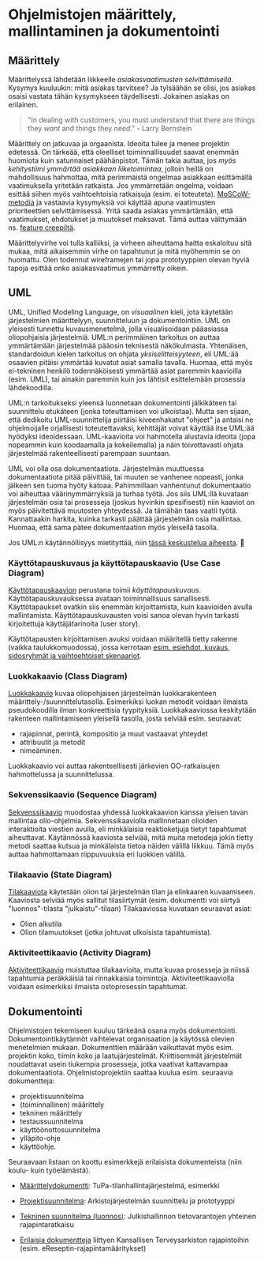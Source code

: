 # Ohjelmistojen määrittely, mallintaminen ja dokumentointi

## Määrittely

Määrittelyssä lähdetään liikkeelle *asiakasvaatimusten selvittämisellä*. Kysymys kuuluukin: mitä asiakas tarvitsee? Ja tylsäähän se olisi, jos asiakas osaisi vastata tähän kysymykseen täydellisesti. Jokainen asiakas on erilainen.

> "In dealing with customers, you must understand that there are things they *want* and things they *need*." - Larry Bernstein

Määrittely on jatkuvaa ja orgaanista. Ideoita tulee ja menee projektin edetessä. On tärkeää, että oleelliset toiminnallisuudet saavat enemmän huomiota kuin satunnaiset päähänpistot. Tämän takia auttaa, jos *myös kehitystiimi ymmärtää asiakkaan liiketoimintaa*, jolloin heillä on mahdollisuus hahmottaa, mitä perimmäistä ongelmaa asiakkaan esittämällä vaatimuksella yritetään ratkaista. Jos ymmärretään ongelma, voidaan esittää siihen myös vaihtoehtoisia ratkaisuja (esim. ei toteuteta). [MoSCoW-metodia](http://en.wikipedia.org/wiki/MoSCoW_Method) ja vastaavia kysymyksiä voi käyttää apuna vaatimusten prioriteettien selvittämisessä. Yritä saada asiakas ymmärtämään, että vaatimukset, ehdotukset ja muutokset maksavat. Tämä auttaa välttymään ns. [feature creepiltä](http://en.wikipedia.org/wiki/Feature_creep).

Määrittelyvirhe voi tulla kalliiksi, ja virheen aiheuttama haitta eskaloituu sitä mukaa, mitä aikaisemmin virhe on tapahtunut ja mitä myöhemmin se on huomattu. Olen todennut wireframejen tai jopa prototyyppien olevan hyviä tapoja esittää onko asiakasvaatimus ymmärretty oikein. 

## UML

UML, Unified Modeling Language, on _visuaalinen_ kieli, jota käytetään järjestelmien määrittelyyn, suunnitteluun ja dokumentointiin. UML on yleisesti tunnettu kuvausmenetelmä, jolla visualisoidaan pääasiassa oliopohjaisia järjestelmiä. UML:n perimmäinen tarkoitus on auttaa ymmärtämään järjestelmää pääosin teknisestä näkökulmasta. Yhtenäisen, standardoidun kielen tarkoitus on ohjata _yksiselitteisyyteen_, eli UML:ää osaavien pitäisi ymmärtää kuvatut asiat samalla tavalla. Huomaa, että myös ei-tekninen henkilö todennäköisesti ymmärtää asiat paremmin kaavioilla (esim. UML), tai ainakin paremmin kuin jos lähtisit esittelemään prosessia lähdekoodilla.

UML:n tarkoitukseksi yleensä luonnetaan dokumentointi jälkikäteen tai suunnittelu etukäteen (jonka toteuttamisen voi ulkoistaa). Mutta sen sijaan, että dedikoitu UML-suunnittelija piirtäisi kiveenhakatut "ohjeet" ja antaisi ne ohjelmoijalle orjallisesti toteutettavaksi, kehittäjät voivat käyttää itse UML:ää hyödyksi ideoidessaan. UML-kaavioita voi hahmotella alustavia ideoita (jopa nopeammin kuin koodaamalla ja kokeilemalla) ja näin toivottavasti ohjata järjestelmää rakenteellisesti parempaan suuntaan.

UML voi olla osa dokumentaatiota. Järjestelmän muuttuessa dokumentaatiota pitää päivittää, tai muuten se vanhenee nopeasti, jonka jälkeen sen tuoma hyöty katoaa. Pahimmillaan vanhentunut dokumentaatio voi aiheuttaa väärinymmärryksiä ja turhaa työtä. Jos siis UML:llä kuvataan järjestelmän osia tai prosesseja (joskus hyvinkin spesifisesti) niin kaaviot on myös päivitettävä muutosten yhteydessä. Ja tämähän taas vaatii työtä. Kannattaakin harkita, kuinka tarkasti päättää järjestelmän osia mallintaa. Huomaa, että sama pätee dokumentaation myös yleisellä tasolla. 

Jos UML:n käytännöllisyys mietityttää, niin [tässä keskustelua aiheesta](http://stackoverflow.com/questions/18803/is-uml-practical).

### Käyttötapauskuvaus ja käyttötapauskaavio (Use Case Diagram)

[Käyttötapauskaavion](http://www.uml-diagrams.org/use-case-diagrams-examples.html) perustana toimii *käyttötapauskuvaus*. Käyttötapauskuvauksessa avataan toiminnallisuus sanallisesti. Käyttötapaukset ovatkin siis enemmän kirjoittamista, kuin kaavioiden avulla mallintamista. Käyttötapauskuvausten voisi sanoa olevan hyvin tarkasti kirjoitettuja käyttäjätarinoita (user story).

Käyttötapausten kirjoittamisen avuksi voidaan määritellä tietty rakenne (vaikka taulukkomuodossa), jossa kerrotaan [esim. esiehdot, kuvaus, sidosryhmät ja vaihtoehtoiset skenaariot](http://epf.eclipse.org/wikis/abrd/core.tech.common.extend_supp/guidances/examples/use_case_spec_CD5DD9B1.html).

### Luokkakaavio (Class Diagram)

[Luokkakaavio](http://www.uml-diagrams.org/class-diagrams-examples.html) kuvaa oliopohjaisen järjestelmän luokkarakenteen määrittely-/suunnittelutasolla. Esimerkiksi luokan metodit voidaan ilmaista pseudokoodilla ilman konkreettisia tyypityksiä. Luokkakaaviossa keskitytään rakenteen mallintamiseen yleisellä tasolla, josta selviää esim. seuraavat: 

- rajapinnat, perintä, kompositio ja muut vastaavat yhteydet
- attribuutit ja metodit
- nimeäminen.

Luokkakaavio voi auttaa rakenteellisesti järkevien OO-ratkaisujen hahmottelussa ja suunnittelussa.

### Sekvenssikaavio (Sequence Diagram)

[Sekvenssikaavio](http://www.uml-diagrams.org/sequence-diagrams-examples.html) muodostaa yhdessä luokkakaavion kanssa yleisen tavan mallintaa olio-ohjelmia. Sekvenssikaaviolla mallinnetaan olioiden interaktioita viestien avulla, eli minkälaisia reaktioketjuja tietyt tapahtumat aiheuttavat. Käytännössä kaaviosta selviää, mitä muita metodeja jokin tietty metodi saattaa kutsua ja minkälaista tietoa näiden välillä liikkuu.
Tämä myös auttaa hahmottamaan riippuvuuksia eri luokkien välillä.

### Tilakaavio (State Diagram)

[Tilakaaviota](http://www.uml-diagrams.org/state-machine-diagrams-examples.html) käytetään olion tai järjestelmän tilan ja elinkaaren kuvaamiseen. Kaaviosta selviää myös sallitut tilasiirtymät (esim. dokumentti voi siirtyä "luonnos"-tilasta "julkaistu"-tilaan) Tilakaaviossa kuvataan seuraavat asiat:

- Olion alkutila
- Olion tilamuutokset (jotka johtuvat ulkoisista tapahtumista).

### Aktiviteettikaavio (Activity Diagram)

[Aktiviteettikaavio](http://www.uml-diagrams.org/activity-diagrams-examples.html) muistuttaa tilakaavioita, mutta kuvaa prosesseja ja niissä tapahtumia peräkkäisiä tai rinnakkaisia toimintoja. Aktiviteettikaaviolla voidaan esimerkiksi ilmaista ostoprosessin tapahtumat.

## Dokumentointi

Ohjelmistojen tekemiseen kuuluu tärkeänä osana myös dokumentointi. Dokumentointikäytännöt vaihtelevat organisaation ja käytössä olevien menetelmien mukaan. Dokumenttien määrään vaikuttavat myös esim. projektin koko, tiimin koko ja laatujärjestelmät. Kriittisemmät järjestelmät noudattavat usein tiukempia prosesseja, jotka vaativat kattavampaa dokumentaatiota. Ohjelmistoprojektiin saattaa kuulua esim. seuraavia dokumentteja:

- projektisuunnitelma
- (toiminnallinen) määrittely
- tekninen määrittely
- testaussuunnitelma
- käyttöönottosuunnitelma
- ylläpito-ohje
- käyttöohje.

Seuraavaan listaan on koottu esimerkkejä erilaisista dokumenteista (niin koulu- kuin työelämästä).

- [Määrittelydokumentti](http://www.cs.tut.fi/~otm/harjoitukset/tupa-maarittelydokumentti.pdf): TuPa-tilanhallintajärjestelmä, esimerkki

- [Projektisuunnitelma](http://www.elka.fi/useruploads/files/Projektisuunnitelma_1.2.pdf): Arkistojärjestelmän suunnittelu ja prototyyppi

- [Tekninen suunnitelma (luonnos)](http://www.vm.fi/vm/fi/04_julkaisut_ja_asiakirjat/03_muut_asiakirjat/20101208Julkis/05_PERA_tekninen_maeaerittely_20101208.pdf): Julkishallinnon tietovarantojen yhteinen rajapintaratkaisu

- [Erilaisia dokumentteja](https://www.kanta.fi/fi/hl7) liittyen Kansallisen Terveysarkiston rajapintoihin (esim. eReseptin-rajapintamääritykset)
